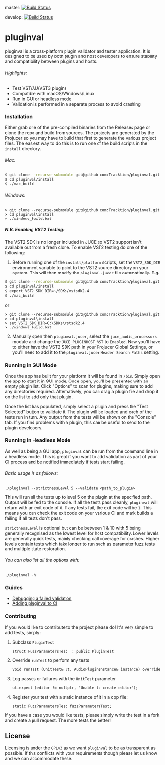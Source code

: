 master: [![Build Status](https://travis-ci.org/Tracktion/pluginval.svg?branch=master)](https://travis-ci.org/Tracktion/pluginval)

develop: [![Build Status](https://travis-ci.org/Tracktion/pluginval.svg?branch=develop)](https://travis-ci.org/Tracktion/pluginval)

# pluginval

pluginval is a cross-platform plugin validator and tester application. It is designed to be used by both plugin and host developers to ensure stability and compatibility between plugins and hosts.

###### Highlights:
  - Test VST/AU/VST3 plugins
  - Compatible with macOS/Windows/Linux
  - Run in GUI or headless mode
  - Validation is performed in a separate process to avoid crashing


### Installation

Either grab one of the pre-compiled binaries from the Releases page or clone the repo and build from sources.
The projects are generated by the Projucer so you may have to build that first to generate the various project files. The easiest way to do this is to run one of the build scripts in the `install` directory.
###### _Mac:_
```sh
$ git clone --recurse-submodule git@github.com:Tracktion/pluginval.git
$ cd pluginval/install
$ ./mac_build
```
###### _Windows:_
```shell
> git clone --recurse-submodule git@github.com:Tracktion/pluginval.git
> cd pluginval\install
> ./windows_build.bat
```


##### N.B. Enabling VST2 Testing:
The VST2 SDK is no longer included in JUCE so VST2 support isn't available out from a fresh clone. To enable VST2 testing do one of the following:
1. Before running one of the `install/platform` scripts, set the `VST2_SDK_DIR` environment variable to point to the VST2 source directory on your system. This will then modify the `pluginval.jucer` file automatically. E.g.
```sh
$ git clone --recurse-submodule git@github.com:Tracktion/pluginval.git
$ cd pluginval/install
$ export VST2_SDK_DIR=~/SDKs/vstsdk2.4
$ ./mac_build
```
or
```shell
> git clone --recurse-submodule git@github.com:Tracktion/pluginval.git
> cd pluginval\install
> set VST2_SDK_DIR=C:\SDKs\vstsdk2.4
> ./windows_build.bat
```

2. Manually open then `pluginval.jucer`, select the `juce_audio_processors` module and change the `JUCE_PLUGINHOST_VST` to `Enabled`.
Now you'll have to either have the VST2 SDK path in your Projucer Global Settings, or you'll need to add it to the `pluginval.jucer` `Header Search Paths` setting.


### Running in GUI Mode
Once the app has built for your platform it will be found in `/bin`. Simply open the app to start it in GUI mode. Once open, you'll be presented with an empty plugin list. Click "Options" to scan for plugins, making sure to add any directories required.
Alternatively, you can drag a plugin file and drop it on the list to add only that plugin.

Once the list has populated, simply select a plugin and press the "Test Selected" button to validate it. The plugin will be loaded and each of the tests run in turn. Any output from the tests will be shown on the "Console" tab.
If you find problems with a plugin, this can be useful to send to the plugin developers.

### Running in Headless Mode
As well as being a GUI app, `pluginval` can be run from the command line in a headless mode.
This is great if you want to add validation as part of your CI process and be notified immediately if tests start failing.

###### Basic usage is as follows:
```
./pluginval --strictnessLevel 5 --validate <path_to_plugin>
```
This will run all the tests up to level 5 on the plugin at the specified path.
Output will be fed to the console.
If all the tests pass cleanly, `pluginval` will return with an exit code of `0`. If any tests fail, the exit code will be `1`.
This means you can check the exit code on your various CI and mark builds a failing if all tests don't pass.

`strictnessLevel` is optional but can be between 1 & 10 with 5 being generally recognised as the lowest level for host compatibility. Lower levels are generally quick tests, mainly checking call coverage for crashes. Higher levels contain tests which take longer to run such as parameter fuzz tests and multiple state restoration.

###### You can also list all the options with:
```
./pluginval -h
```

### Guides
 - [Debugging a failed validation](<docs/Debugging a failed validation.md>)
 - [Adding pluginval to CI](<docs/Adding pluginval to CI.md>)

### Contributing
If you would like to contribute to the project please do! It's very simple to add tests, simply:
1) Subclass `PluginTest`
    ```
    struct FuzzParametersTest  : public PluginTest
    ```
2) Override `runTest` to perform any tests
    ```
    void runTest (UnitTest& ut, AudioPluginInstance& instance) override
    ```
3) Log passes or failures with the `UnitTest` parameter
    ```
    ut.expect (editor != nullptr, "Unable to create editor");
    ```
4) Register your test with a static instance of it in a cpp file:
   ```
   static FuzzParametersTest fuzzParametersTest;
   ```

If you have a case you would like tests, please simply write the test in a fork and create a pull request. The more tests the better!

License
----

Licensing is under the `GPLv3` as we want `pluginval` to be as transparent as possible. If this conflicts with your requirements though please let us know and we can accommodate these.
